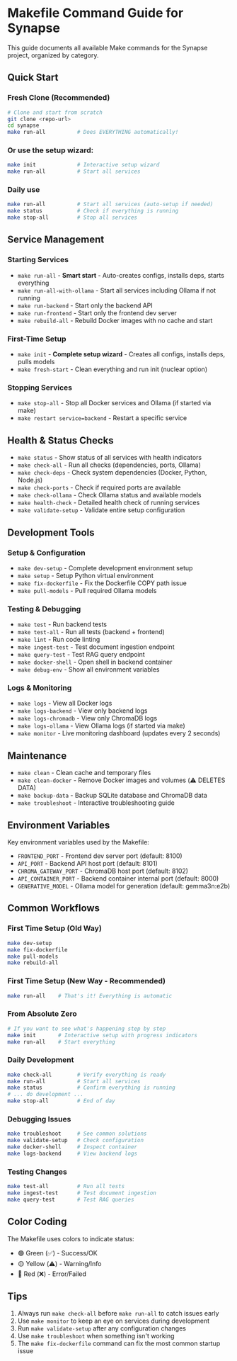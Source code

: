 # Makefile Command Guide for Synapse

This guide documents all available Make commands for the Synapse project, organized by category.

## Quick Start

### Fresh Clone (Recommended)
```bash
# Clone and start from scratch
git clone <repo-url>
cd synapse
make run-all          # Does EVERYTHING automatically!
```

### Or use the setup wizard:
```bash
make init             # Interactive setup wizard
make run-all          # Start all services
```

### Daily use
```bash
make run-all          # Start all services (auto-setup if needed)
make status           # Check if everything is running
make stop-all         # Stop all services
```

## Service Management

### Starting Services

- `make run-all` - **Smart start** - Auto-creates configs, installs deps, starts everything
- `make run-all-with-ollama` - Start all services including Ollama if not running
- `make run-backend` - Start only the backend API
- `make run-frontend` - Start only the frontend dev server
- `make rebuild-all` - Rebuild Docker images with no cache and start

### First-Time Setup

- `make init` - **Complete setup wizard** - Creates all configs, installs deps, pulls models
- `make fresh-start` - Clean everything and run init (nuclear option)

### Stopping Services

- `make stop-all` - Stop all Docker services and Ollama (if started via make)
- `make restart service=backend` - Restart a specific service

## Health & Status Checks

- `make status` - Show status of all services with health indicators
- `make check-all` - Run all checks (dependencies, ports, Ollama)
- `make check-deps` - Check system dependencies (Docker, Python, Node.js)
- `make check-ports` - Check if required ports are available
- `make check-ollama` - Check Ollama status and available models
- `make health-check` - Detailed health check of running services
- `make validate-setup` - Validate entire setup configuration

## Development Tools

### Setup & Configuration

- `make dev-setup` - Complete development environment setup
- `make setup` - Setup Python virtual environment
- `make fix-dockerfile` - Fix the Dockerfile COPY path issue
- `make pull-models` - Pull required Ollama models

### Testing & Debugging

- `make test` - Run backend tests
- `make test-all` - Run all tests (backend + frontend)
- `make lint` - Run code linting
- `make ingest-test` - Test document ingestion endpoint
- `make query-test` - Test RAG query endpoint
- `make docker-shell` - Open shell in backend container
- `make debug-env` - Show all environment variables

### Logs & Monitoring

- `make logs` - View all Docker logs
- `make logs-backend` - View only backend logs
- `make logs-chromadb` - View only ChromaDB logs
- `make logs-ollama` - View Ollama logs (if started via make)
- `make monitor` - Live monitoring dashboard (updates every 2 seconds)

## Maintenance

- `make clean` - Clean cache and temporary files
- `make clean-docker` - Remove Docker images and volumes (⚠️ DELETES DATA)
- `make backup-data` - Backup SQLite database and ChromaDB data
- `make troubleshoot` - Interactive troubleshooting guide

## Environment Variables

Key environment variables used by the Makefile:
- `FRONTEND_PORT` - Frontend dev server port (default: 8100)
- `API_PORT` - Backend API host port (default: 8101)
- `CHROMA_GATEWAY_PORT` - ChromaDB host port (default: 8102)
- `API_CONTAINER_PORT` - Backend container internal port (default: 8000)
- `GENERATIVE_MODEL` - Ollama model for generation (default: gemma3n:e2b)

## Common Workflows

### First Time Setup (Old Way)
```bash
make dev-setup
make fix-dockerfile
make pull-models
make rebuild-all
```

### First Time Setup (New Way - Recommended)
```bash
make run-all    # That's it! Everything is automatic
```

### From Absolute Zero
```bash
# If you want to see what's happening step by step
make init       # Interactive setup with progress indicators
make run-all    # Start everything
```

### Daily Development
```bash
make check-all        # Verify everything is ready
make run-all          # Start all services
make status           # Confirm everything is running
# ... do development ...
make stop-all         # End of day
```

### Debugging Issues
```bash
make troubleshoot     # See common solutions
make validate-setup   # Check configuration
make docker-shell     # Inspect container
make logs-backend     # View backend logs
```

### Testing Changes
```bash
make test-all         # Run all tests
make ingest-test      # Test document ingestion
make query-test       # Test RAG queries
```

## Color Coding

The Makefile uses colors to indicate status:
- 🟢 Green (✅) - Success/OK
- 🟡 Yellow (⚠️) - Warning/Info
- 🔴 Red (❌) - Error/Failed

## Tips

1. Always run `make check-all` before `make run-all` to catch issues early
2. Use `make monitor` to keep an eye on services during development
3. Run `make validate-setup` after any configuration changes
4. Use `make troubleshoot` when something isn't working
5. The `make fix-dockerfile` command can fix the most common startup issue